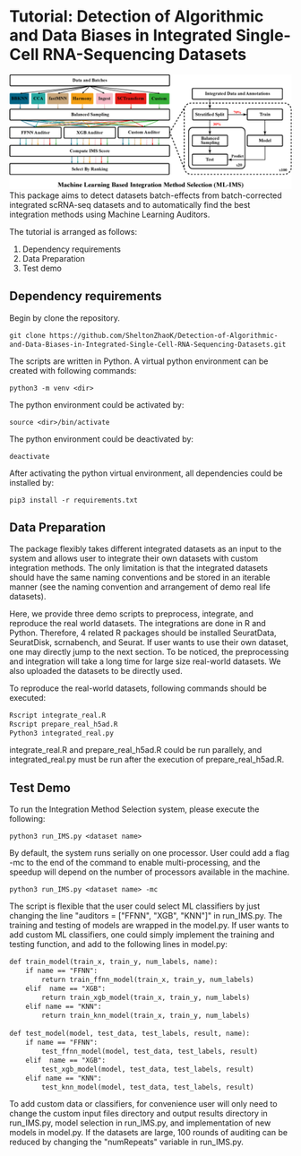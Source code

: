 # Tutorial: Detection of Algorithmic and Data Biases in Integrated Single-Cell RNA-Sequencing Datasets
![Machine Learning Based Integration Method Selection](./workflow.png)
This package aims to detect datasets batch-effects from batch-corrected integrated scRNA-seq datasets and to automatically find the best integration methods using Machine Learning Auditors.

The tutorial is arranged as follows:
1. Dependency requirements
2. Data Preparation
3. Test demo

## Dependency requirements
Begin by clone the repository.
```
git clone https://github.com/SheltonZhaoK/Detection-of-Algorithmic-and-Data-Biases-in-Integrated-Single-Cell-RNA-Sequencing-Datasets.git
```
The scripts are written in Python. A virtual python environment can be created with following commands:
``` 
python3 -m venv <dir>
```
The python environment could be activated by:
```
source <dir>/bin/activate
```
The python environment could be deactivated by:
```
deactivate
```
After activating the python virtual environment, all dependencies could be installed by:
```
pip3 install -r requirements.txt
```

## Data Preparation
The package flexibly takes different integrated datasets as an input to the system and allows user to integrate their own datasets with custom integration methods. The only limitation is that the integrated datasets should have the same naming conventions and be stored in an iterable manner (see the naming convention and arrangement of demo real life datasets).

Here, we provide three demo scripts to preprocess, integrate, and reproduce the real world datasets. The integrations are done in R and Python. Therefore, 4 related R packages should be installed SeuratData, SeuratDisk, scrnabench, and Seurat. If user wants to use their own dataset, one may directly jump to the next section. To be noticed, the preprocessing and integration will take a long time for large size real-world datasets. We also uploaded the datasets to be directly used. 

To reproduce the real-world datasets, following commands should be executed:
```
Rscript integrate_real.R
Rscript prepare_real_h5ad.R
Python3 integrated_real.py
```
integrate_real.R and prepare_real_h5ad.R could be run parallely, and integrated_real.py must be run after the execution of prepare_real_h5ad.R.

## Test Demo
To run the Integration Method Selection system, please execute the following:
```
python3 run_IMS.py <dataset name>
```
By default, the system runs serially on one processor. User could add a flag -mc to the end of the command to enable multi-processing, and the speedup will depend on the number of processors available in the machine.
```
python3 run_IMS.py <dataset name> -mc
```
The script is flexible that the user could select ML classifiers by just changing the line "auditors = ["FFNN", "XGB", "KNN"]" in run_IMS.py. The training and testing of models are wrapped in the model.py. If user wants to add custom ML classifiers, one could simply implement the training and testing function, and add to the following lines in model.py:
```
def train_model(train_x, train_y, num_labels, name):
    if name == "FFNN":
        return train_ffnn_model(train_x, train_y, num_labels)
    elif  name == "XGB":
        return train_xgb_model(train_x, train_y, num_labels)
    elif name == "KNN":
        return train_knn_model(train_x, train_y, num_labels)

def test_model(model, test_data, test_labels, result, name):
    if name == "FFNN":
        test_ffnn_model(model, test_data, test_labels, result)
    elif  name == "XGB":
        test_xgb_model(model, test_data, test_labels, result)
    elif name == "KNN":
        test_knn_model(model, test_data, test_labels, result)
```
To add custom data or classifiers, for convenience user will only need to change the custom input files directory and output results directory in run_IMS.py, model selection in run_IMS.py, and implementation of new models in model.py. If the datasets are large, 100 rounds of auditing can be reduced by changing the "numRepeats" variable in run_IMS.py.







